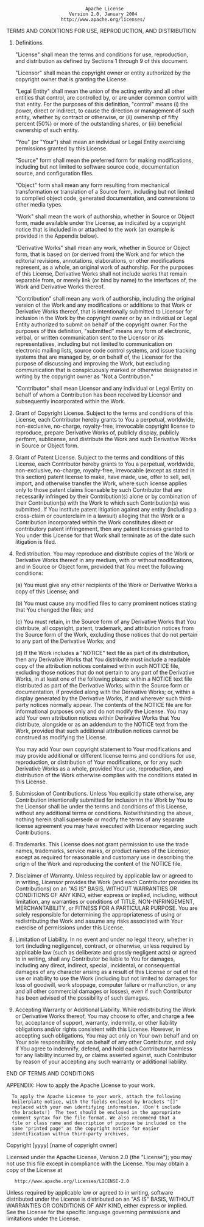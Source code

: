                                  Apache License
                           Version 2.0, January 2004
                        http://www.apache.org/licenses/

TERMS AND CONDITIONS FOR USE, REPRODUCTION, AND DISTRIBUTION

1.  Definitions.

    "License" shall mean the terms and conditions for use, reproduction, and distribution as defined by Sections 1 through 9 of this
    document.

    "Licensor" shall mean the copyright owner or entity authorized by the copyright owner that is granting the License.

    "Legal Entity" shall mean the union of the acting entity and all other entities that control, are controlled by, or are under common
    control with that entity. For the purposes of this definition, "control" means (i) the power, direct or indirect, to cause the direction
    or management of such entity, whether by contract or otherwise, or (ii) ownership of fifty percent (50%) or more of the outstanding
    shares, or (iii) beneficial ownership of such entity.

    "You" (or "Your") shall mean an individual or Legal Entity exercising permissions granted by this License.

    "Source" form shall mean the preferred form for making modifications, including but not limited to software source code, documentation
    source, and configuration files.

    "Object" form shall mean any form resulting from mechanical transformation or translation of a Source form, including but not limited to
    compiled object code, generated documentation, and conversions to other media types.

    "Work" shall mean the work of authorship, whether in Source or Object form, made available under the License, as indicated by a
    copyright notice that is included in or attached to the work (an example is provided in the Appendix below).

    "Derivative Works" shall mean any work, whether in Source or Object form, that is based on (or derived from) the Work and for which the
    editorial revisions, annotations, elaborations, or other modifications represent, as a whole, an original work of authorship. For the
    purposes of this License, Derivative Works shall not include works that remain separable from, or merely link (or bind by name) to the
    interfaces of, the Work and Derivative Works thereof.

    "Contribution" shall mean any work of authorship, including the original version of the Work and any modifications or additions to that
    Work or Derivative Works thereof, that is intentionally submitted to Licensor for inclusion in the Work by the copyright owner or by an
    individual or Legal Entity authorized to submit on behalf of the copyright owner. For the purposes of this definition, "submitted" means
    any form of electronic, verbal, or written communication sent to the Licensor or its representatives, including but not limited to
    communication on electronic mailing lists, source code control systems, and issue tracking systems that are managed by, or on behalf of,
    the Licensor for the purpose of discussing and improving the Work, but excluding communication that is conspicuously marked or otherwise
    designated in writing by the copyright owner as "Not a Contribution."

    "Contributor" shall mean Licensor and any individual or Legal Entity on behalf of whom a Contribution has been received by Licensor and
    subsequently incorporated within the Work.

2.  Grant of Copyright License. Subject to the terms and conditions of this License, each Contributor hereby grants to You a perpetual,
    worldwide, non-exclusive, no-charge, royalty-free, irrevocable copyright license to reproduce, prepare Derivative Works of, publicly
    display, publicly perform, sublicense, and distribute the Work and such Derivative Works in Source or Object form.

3.  Grant of Patent License. Subject to the terms and conditions of this License, each Contributor hereby grants to You a perpetual,
    worldwide, non-exclusive, no-charge, royalty-free, irrevocable (except as stated in this section) patent license to make, have made,
    use, offer to sell, sell, import, and otherwise transfer the Work, where such license applies only to those patent claims licensable by
    such Contributor that are necessarily infringed by their Contribution(s) alone or by combination of their Contribution(s) with the Work
    to which such Contribution(s) was submitted. If You institute patent litigation against any entity (including a cross-claim or
    counterclaim in a lawsuit) alleging that the Work or a Contribution incorporated within the Work constitutes direct or contributory
    patent infringement, then any patent licenses granted to You under this License for that Work shall terminate as of the date such
    litigation is filed.

4.  Redistribution. You may reproduce and distribute copies of the Work or Derivative Works thereof in any medium, with or without
    modifications, and in Source or Object form, provided that You meet the following conditions:

    (a) You must give any other recipients of the Work or Derivative Works a copy of this License; and

    (b) You must cause any modified files to carry prominent notices stating that You changed the files; and

    (c) You must retain, in the Source form of any Derivative Works that You distribute, all copyright, patent, trademark, and attribution
    notices from the Source form of the Work, excluding those notices that do not pertain to any part of the Derivative Works; and

    (d) If the Work includes a "NOTICE" text file as part of its distribution, then any Derivative Works that You distribute must include a
    readable copy of the attribution notices contained within such NOTICE file, excluding those notices that do not pertain to any part of
    the Derivative Works, in at least one of the following places: within a NOTICE text file distributed as part of the Derivative Works;
    within the Source form or documentation, if provided along with the Derivative Works; or, within a display generated by the Derivative
    Works, if and wherever such third-party notices normally appear. The contents of the NOTICE file are for informational purposes only and
    do not modify the License. You may add Your own attribution notices within Derivative Works that You distribute, alongside or as an
    addendum to the NOTICE text from the Work, provided that such additional attribution notices cannot be construed as modifying the
    License.

    You may add Your own copyright statement to Your modifications and may provide additional or different license terms and conditions for
    use, reproduction, or distribution of Your modifications, or for any such Derivative Works as a whole, provided Your use, reproduction,
    and distribution of the Work otherwise complies with the conditions stated in this License.

5.  Submission of Contributions. Unless You explicitly state otherwise, any Contribution intentionally submitted for inclusion in the Work
    by You to the Licensor shall be under the terms and conditions of this License, without any additional terms or conditions.
    Notwithstanding the above, nothing herein shall supersede or modify the terms of any separate license agreement you may have executed
    with Licensor regarding such Contributions.

6.  Trademarks. This License does not grant permission to use the trade names, trademarks, service marks, or product names of the Licensor,
    except as required for reasonable and customary use in describing the origin of the Work and reproducing the content of the NOTICE file.

7.  Disclaimer of Warranty. Unless required by applicable law or agreed to in writing, Licensor provides the Work (and each Contributor
    provides its Contributions) on an "AS IS" BASIS, WITHOUT WARRANTIES OR CONDITIONS OF ANY KIND, either express or implied, including,
    without limitation, any warranties or conditions of TITLE, NON-INFRINGEMENT, MERCHANTABILITY, or FITNESS FOR A PARTICULAR PURPOSE. You
    are solely responsible for determining the appropriateness of using or redistributing the Work and assume any risks associated with Your
    exercise of permissions under this License.

8.  Limitation of Liability. In no event and under no legal theory, whether in tort (including negligence), contract, or otherwise, unless
    required by applicable law (such as deliberate and grossly negligent acts) or agreed to in writing, shall any Contributor be liable to
    You for damages, including any direct, indirect, special, incidental, or consequential damages of any character arising as a result of
    this License or out of the use or inability to use the Work (including but not limited to damages for loss of goodwill, work stoppage,
    computer failure or malfunction, or any and all other commercial damages or losses), even if such Contributor has been advised of the
    possibility of such damages.

9.  Accepting Warranty or Additional Liability. While redistributing the Work or Derivative Works thereof, You may choose to offer, and
    charge a fee for, acceptance of support, warranty, indemnity, or other liability obligations and/or rights consistent with this License.
    However, in accepting such obligations, You may act only on Your own behalf and on Your sole responsibility, not on behalf of any other
    Contributor, and only if You agree to indemnify, defend, and hold each Contributor harmless for any liability incurred by, or claims
    asserted against, such Contributor by reason of your accepting any such warranty or additional liability.

END OF TERMS AND CONDITIONS

APPENDIX: How to apply the Apache License to your work.

      To apply the Apache License to your work, attach the following
      boilerplate notice, with the fields enclosed by brackets "[]"
      replaced with your own identifying information. (Don't include
      the brackets!)  The text should be enclosed in the appropriate
      comment syntax for the file format. We also recommend that a
      file or class name and description of purpose be included on the
      same "printed page" as the copyright notice for easier
      identification within third-party archives.

Copyright [yyyy] [name of copyright owner]

Licensed under the Apache License, Version 2.0 (the "License"); you may not use this file except in compliance with the License. You may
obtain a copy of the License at

       http://www.apache.org/licenses/LICENSE-2.0

Unless required by applicable law or agreed to in writing, software distributed under the License is distributed on an "AS IS" BASIS,
WITHOUT WARRANTIES OR CONDITIONS OF ANY KIND, either express or implied. See the License for the specific language governing permissions and
limitations under the License.

